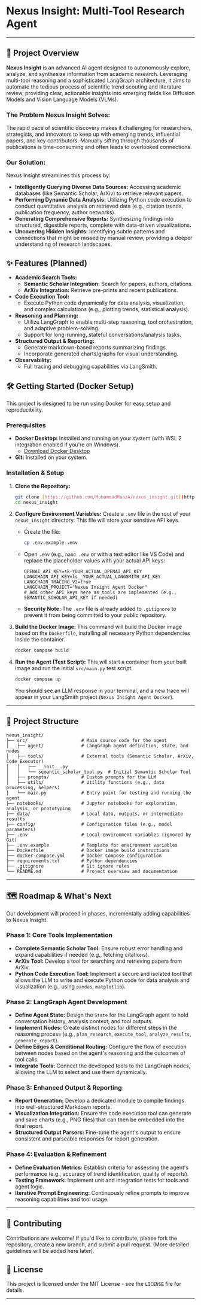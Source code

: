 # Nexus Insight: Multi-Tool Research Agent


---

## 🚀 Project Overview

**Nexus Insight** is an advanced AI agent designed to autonomously explore, analyze, and synthesize information from academic research. Leveraging multi-tool reasoning and a sophisticated LangGraph architecture, it aims to automate the tedious process of scientific trend scouting and literature review, providing clear, actionable insights into emerging fields like Diffusion Models and Vision Language Models (VLMs).

### The Problem Nexus Insight Solves:

The rapid pace of scientific discovery makes it challenging for researchers, strategists, and innovators to keep up with emerging trends, influential papers, and key contributors. Manually sifting through thousands of publications is time-consuming and often leads to overlooked connections.

### Our Solution:

Nexus Insight streamlines this process by:
* **Intelligently Querying Diverse Data Sources:** Accessing academic databases (like Semantic Scholar, ArXiv) to retrieve relevant papers.
* **Performing Dynamic Data Analysis:** Utilizing Python code execution to conduct quantitative analysis on retrieved data (e.g., citation trends, publication frequency, author networks).
* **Generating Comprehensive Reports:** Synthesizing findings into structured, digestible reports, complete with data-driven visualizations.
* **Uncovering Hidden Insights:** Identifying subtle patterns and connections that might be missed by manual review, providing a deeper understanding of research landscapes.

## ✨ Features (Planned)

* **Academic Search Tools:**
    * **Semantic Scholar Integration:** Search for papers, authors, citations.
    * **ArXiv Integration:** Retrieve pre-prints and recent publications.
* **Code Execution Tool:**
    * Execute Python code dynamically for data analysis, visualization, and complex calculations (e.g., plotting trends, statistical analysis).
* **Reasoning and Planning:**
    * Utilize LangGraph to enable multi-step reasoning, tool orchestration, and adaptive problem-solving.
    * Support for long-running, stateful conversations/analysis tasks.
* **Structured Output & Reporting:**
    * Generate markdown-based reports summarizing findings.
    * Incorporate generated charts/graphs for visual understanding.
* **Observability:**
    * Full tracing and debugging capabilities via LangSmith.

## 🛠️ Getting Started (Docker Setup)

This project is designed to be run using Docker for easy setup and reproducibility.

### Prerequisites

* **Docker Desktop:** Installed and running on your system (with WSL 2 integration enabled if you're on Windows).
    * [Download Docker Desktop](https://www.docker.com/products/docker-desktop/)
* **Git:** Installed on your system.

### Installation & Setup

1.  **Clone the Repository:**
    ```bash
    git clone [https://github.com/MuhammadMaazA/nexus_insight.git](https://github.com/MuhammadMaazA/nexus_insight.git)
    cd nexus_insight
    ```

2.  **Configure Environment Variables:**
    Create a `.env` file in the root of your `nexus_insight` directory. This file will store your sensitive API keys.
    * Create the file:
        ```bash
        cp .env.example .env
        ```
    * Open `.env` (e.g., `nano .env` or with a text editor like VS Code) and replace the placeholder values with your actual API keys:
        ```dotenv
        OPENAI_API_KEY=sk-YOUR_ACTUAL_OPENAI_API_KEY
        LANGCHAIN_API_KEY=ls__YOUR_ACTUAL_LANGSMITH_API_KEY
        LANGCHAIN_TRACING_V2=true
        LANGCHAIN_PROJECT="Nexus Insight Agent Docker"
        # Add other API keys here as tools are implemented (e.g., SEMANTIC_SCHOLAR_API_KEY if needed)
        ```
    * **Security Note:** The `.env` file is already added to `.gitignore` to prevent it from being committed to your public repository.

3.  **Build the Docker Image:**
    This command will build the Docker image based on the `Dockerfile`, installing all necessary Python dependencies inside the container.
    ```bash
    docker compose build
    ```

4.  **Run the Agent (Test Script):**
    This will start a container from your built image and run the initial `src/main.py` test script.
    ```bash
    docker compose up
    ```
    You should see an LLM response in your terminal, and a new trace will appear in your LangSmith project (`Nexus Insight Agent Docker`).

---

## 📂 Project Structure

```
nexus_insight/
├── src/                    # Main source code for the agent
│   ├── agent/              # LangGraph agent definition, state, and nodes
│   ├── tools/              # External tools (Semantic Scholar, ArXiv, Code Executor)
│   │   ├── __init__.py
│   │   └── semantic_scholar_tool.py  # Initial Semantic Scholar Tool
│   ├── prompts/            # Custom prompts for the LLM
│   ├── utils/              # Utility functions (e.g., data processing, helpers)
│   └── main.py             # Entry point for testing and running the agent
├── notebooks/              # Jupyter notebooks for exploration, analysis, or prototyping
├── data/                   # Local data, outputs, or intermediate results
├── config/                 # Configuration files (e.g., model parameters)
├── .env                    # Local environment variables (ignored by Git)
├── .env.example            # Template for environment variables
├── Dockerfile              # Docker image build instructions
├── docker-compose.yml      # Docker Compose configuration
├── requirements.txt        # Python dependencies
├── .gitignore              # Git ignore rules
└── README.md               # Project overview and documentation
```

---

## 🗺️ Roadmap & What's Next

Our development will proceed in phases, incrementally adding capabilities to Nexus Insight.

### Phase 1: Core Tools Implementation
* **Complete Semantic Scholar Tool:** Ensure robust error handling and expand capabilities if needed (e.g., fetching citations).
* **ArXiv Tool:** Develop a tool for searching and retrieving papers from ArXiv.
* **Python Code Execution Tool:** Implement a secure and isolated tool that allows the LLM to write and execute Python code for data analysis and visualization (e.g., using `pandas`, `matplotlib`).

### Phase 2: LangGraph Agent Development
* **Define Agent State:** Design the `State` for the LangGraph agent to hold conversation history, analysis context, and tool outputs.
* **Implement Nodes:** Create distinct nodes for different steps in the reasoning process (e.g., `plan_research`, `execute_tool`, `analyze_results`, `generate_report`).
* **Define Edges & Conditional Routing:** Configure the flow of execution between nodes based on the agent's reasoning and the outcomes of tool calls.
* **Integrate Tools:** Connect the developed tools to the LangGraph nodes, allowing the LLM to select and use them dynamically.

### Phase 3: Enhanced Output & Reporting
* **Report Generation:** Develop a dedicated module to compile findings into well-structured Markdown reports.
* **Visualization Integration:** Ensure the code execution tool can generate and save charts (e.g., PNG files) that can then be embedded into the final report.
* **Structured Output Parsers:** Fine-tune the agent's output to ensure consistent and parseable responses for report generation.

### Phase 4: Evaluation & Refinement
* **Define Evaluation Metrics:** Establish criteria for assessing the agent's performance (e.g., accuracy of trend identification, quality of reports).
* **Testing Framework:** Implement unit and integration tests for tools and agent logic.
* **Iterative Prompt Engineering:** Continuously refine prompts to improve reasoning capabilities and tool usage.

---

## 🤝 Contributing

Contributions are welcome! If you'd like to contribute, please fork the repository, create a new branch, and submit a pull request. (More detailed guidelines will be added here later).

## 📄 License

This project is licensed under the MIT License - see the `LICENSE` file for details.

--- 